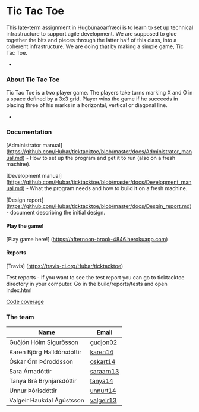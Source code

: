# Tic Tac Toe

This late-term assignment in Hugbúnaðarfræði is to learn to set up technical infrastructure to support agile development. We are supposed to glue together the bits and pieces through the latter half of this class, into a coherent infrastructure. We are doing that by making a simple game, Tic Tac Toe. 

-
### About Tic Tac Toe

Tic Tac Toe is a two player game. The players take turns marking X and O in a space defined by a 3x3 grid. Player wins the game if he succeeds in placing three of his marks in a horizontal, vertical or diagonal line. 

-
### Documentation
[Administrator manual] (https://github.com/Hubar/ticktacktoe/blob/master/docs/Administrator_manual.md) - How to set up the program and get it to run (also on a fresh machine).

[Development manual] (https://github.com/Hubar/ticktacktoe/blob/master/docs/Development_manual.md) - What the program needs and how to build it on a fresh machine. 

[Design report] (https://github.com/Hubar/ticktacktoe/blob/master/docs/Desgin_report.md) - document describing the initial design. 

#### Play the game!

[Play game here!] (https://afternoon-brook-4846.herokuapp.com)

#### Reports

[Travis] (https://travis-ci.org/Hubar/ticktacktoe)

Test reports - If you want to see the test report you can go to ticktacktoe directory in your computer. Go in the build/reports/tests and open index.html

[Code coverage](http://cdn.rawgit.com/hubar/ticktacktoe/master/docs/Code_coverage.html)

### The team

| Name               | Email                         |
|------------------------|-----------------------------------|
|Guðjón Hólm Sigurðsson |[gudjon02](mailto:gudjon02@ru.is "Send Gudjon a email") |
|Karen Björg Halldórsdóttir| [karen14](mailto:karen14@ru.is "Send a email")   ||
|Óskar Örn Þóroddsson| [oskart14](mailto:oskart14@ru.is "Send a email")   ||
|Sara Árnadóttir| [saraarn13](mailto:saraarn13@ru.is "Send a email")   ||
|Tanya Brá Brynjarsdóttir| [tanya14](mailto:tanya14@ru.is "Send a email")   ||
|Unnur Þórisdóttir| [unnurt14](mailto:unnurt14@ru.is "Send a email")   ||
|Valgeir Haukdal Ágústsson| [valgeir13](mailto:valgeir13@ru.is "Send a email")   ||
